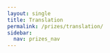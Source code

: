 ```yaml
---
layout: single
title: Translation
permalink: /prizes/translation/
sidebar:
  nav: prizes_nav
---
```


